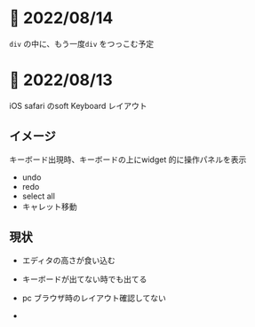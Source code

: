 # 📝 2022/08/14

`div` の中に、もう一度`div` をつっこむ予定

# 📝 2022/08/13

iOS safari のsoft Keyboard レイアウト

## イメージ

キーボード出現時、キーボードの上にwidget 的に操作パネルを表示

- undo
- redo
- select all
- キャレット移動

## 現状

- エディタの高さが食い込む
- キーボードが出てない時でも出てる
- pc ブラウザ時のレイアウト確認してない

-
